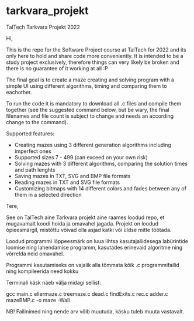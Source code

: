 # tarkvara_projekt
TalTech Tarkvara Projekt 2022

Hi,

This is the repo for the Software Project course at TalTech for 2022 and its only here to hold and share code more conveniently.
It is intended to be a study project exclusively, therefore things can very likely be broken and there is no guarantee of it working at all :P

The final goal is to create a maze creating and solving program with a simple UI using different algorithms, timing and comparing them to eachother.

To run the code it is mandatory to download all .c files and compile them together (see the suggested command below, but be wary, the final filenames 
and file count is subject to change and needs an according change to the command).

Supported features:
  * Creating mazes using 3 different generation algorithms including imperfect ones
  * Supported sizes 7 - 499 (can exceed on your own risk)
  * Solving mazes with 3 different algorithms, comparing the solution times and path lenghts
  * Saving mazes in TXT, SVG and BMP file formats
  * Reading mazes in TXT and SVG file formats
  * Customizing bitmaps with 14 different colors and fades between any of them in a selected direction

Tere,

See on TalTech aine Tarkvara projekt aine raames loodud repo, et mugavamalt koodi hoida ja omavahel jagada.
Projekt on loodud õpieesmärgil, mistõttu võivad olla asjad katki või üldse mitte töötada.

Loodud programmi lõppeesmärk on luua lihtsa kasutajaliidesega labürintide loomise ning lahendamise programm, kasutades
erinevaid algoritme ning võrrelda neid omavahel.

Programmi kasutamiseks on vajalik alla tõmmata kõik .c programmifailid ning kompileerida need kokku

Terminali käsk näeb välja midagi sellist:

  gcc main.c ellermaze.c treemaze.c dead.c findExits.c rec.c adder.c mazeBMP.c -o maze -Wall
 
NB! Failinimed ning nende arv võib muutuda, käsku tuleb muuta vastavalt.

